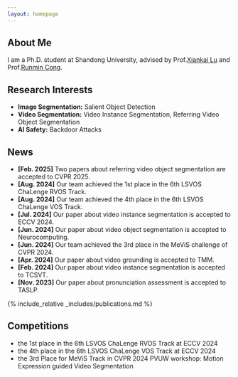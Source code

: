 ```yaml
---
layout: homepage
---
```


## About Me

I am a Ph.D. student at Shandong University, advised by Prof.[Xiankai Lu](https://faculty.sdu.edu.cn/luxiankai/zh_CN/index.htm) and Prof.[Runmin Cong](https://rmcong.github.io/).

## Research Interests

- **Image Segmentation:** Salient Object Detection
- **Video Segmentation:** Video Instance Segmentation, Referring Video Object Segmentation
- **AI Safety:** Backdoor Attacks

## News
- **[Feb. 2025]** Two papers about referring video object segmentation are accepted to CVPR 2025.
- **[Aug. 2024]** Our team achieved the 1st place in the 6th LSVOS ChaLenge RVOS Track.
- **[Aug. 2024]** Our team achieved the 4th place in the 6th LSVOS ChaLenge VOS Track.
- **[Jul. 2024]** Our paper about video instance segmentation is accepted to ECCV 2024.
- **[Jun. 2024]** Our paper about video object segmentation is accepted to Neurocomputing.
- **[Jun. 2024]** Our team achieved the 3rd place in the MeViS challenge of CVPR 2024.
- **[Apr. 2024]** Our paper about video grounding is accepted to TMM.
- **[Feb. 2024]** Our paper about video instance segmentation is accepted to TCSVT.
- **[Nov. 2023]** Our paper about pronunciation assessment is accepted to TASLP.

{% include_relative _includes/publications.md %}

## Competitions
- the 1st place in the 6th LSVOS ChaLenge RVOS Track at ECCV 2024
- the 4th place in the 6th LSVOS ChaLenge VOS Track at ECCV 2024
- the 3rd Place for MeViS Track in CVPR 2024 PVUW workshop: Motion Expression guided Video Segmentation
